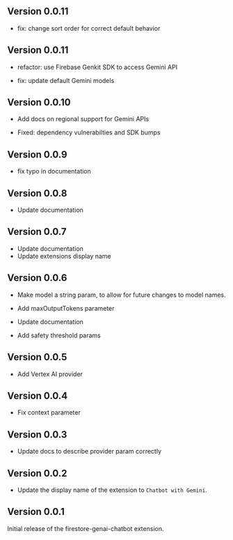 ## Version 0.0.11

- fix: change sort order for correct default behavior

## Version 0.0.11

- refactor: use Firebase Genkit SDK to access Gemini API

- fix: update default Gemini models

## Version 0.0.10

- Add docs on regional support for Gemini APIs

- Fixed: dependency vulnerabilties and SDK bumps

## Version 0.0.9

- fix typo in documentation

## Version 0.0.8

- Update documentation

## Version 0.0.7

- Update documentation
- Update extensions display name

## Version 0.0.6

- Make model a string param, to allow for future changes to model names.

- Add maxOutputTokens parameter

- Update documentation

- Add safety threshold params

## Version 0.0.5

- Add Vertex AI provider

## Version 0.0.4

- Fix context parameter

## Version 0.0.3

- Update docs to describe provider param correctly

## Version 0.0.2

- Update the display name of the extension to `Chatbot with Gemini`.

## Version 0.0.1

Initial release of the firestore-genai-chatbot extension.
